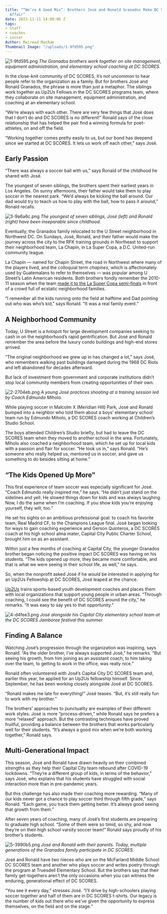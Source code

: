 ```yaml
---
title: "“We’re A Good Mix”: Brothers José and Ronald Granados Make DC SCORES a Family
  Affair"
date: 2022-11-11 14:09:00 Z
tags:
- staff
- coaches
- soccer
Author: Mairead MacRae
Thumbnail Image: "/uploads/1-9fd595.png"
---
```


![1-9fd595.png](/uploads/1-9fd595.png)
*The Granados brothers work together on site management, equipment administration, and elementary school coaching at DC SCORES.*

In the close-knit community of DC SCORES, it’s not uncommon to hear people refer to the organization as a family. But for brothers José and Ronald Granados, the phrase is more than just a metaphor. The siblings work together as Up2Us Fellows in the DC SCORES programs team, where they collaborate on site management, equipment administration, and coaching at an elementary school.

“We’re always with each other. There are very few things that José does that I don’t do and DC SCORES is no different!” Ronald says of the close relationship that has helped the pair find a winning formula for poet-athletes, on and off the field.

“Working together comes pretty easily to us, but our bond has deepend since we started at DC SCORES. It lets us work off each other,” says José.

## Early Passion

“There was always a soccer ball with us,” says Ronald of the childhood he shared with José.

The youngest of seven siblings, the brothers spent their earliest years in Los Angeles. On sunny afternoons, their father would take them to play soccer in the nearest park. “We’d always be kicking the ball around. Our dad would try to teach us how to play with the ball, how to pass it around,” Ronald recalls.

![3-9a6a6c.png](/uploads/3-9a6a6c.png)
*The youngest of seven siblings, José (left) and Ronald (right) have been inseparable since childhood.*

Eventually, the Granados family relocated to the U Street neighborhood in Northwest DC. On Sundays, José, Ronald, and their father would make the journey across the city to the RFK training grounds in Northeast to support their neighborhood team, La Chapín, in La Super Copa, a D.C. United-run community league.

La Chapín — named for Chapin Street, the road in Northwest where many of the players lived, and the colloquial term *chapínes*, which is affectionately used by Guatemalans to refer to themselves — was popular among U Street’s Latin American residents. Both brothers fondly remember the 2010-11 season when the team [made it to the La Super Copa semi-finals](https://www.dcunited.com/news/la-super-copa-vi-semifinals-set) in front of a crowd full of ecstatic neighborhood families.

“I remember all the kids running onto the field at halftime and Dad pointing out who was who’s kid,” says Ronald. “It was a real family event.”

## A Neighborhood Community

Today, U Street is a hotspot for large development companies seeking to cash in on the neighborhood’s rapid gentrification. But José and Ronald remember the area before the luxury condo buildings and high-end stores arrived.

“The original neighborhood we grew up in has changed a lot,” says José, who remembers walking past buildings damaged during the 1968 DC Riots and left abandoned for decades afterward.

But lack of investment from government and corporate institutions didn’t stop local community members from creating opportunities of their own.

![2-2704eb.png](/uploads/2-2704eb.png)
*A young José practices shooting at a training session led by Coach Edmundo Miholo.*

While playing soccer in Malcolm X (Meridian Hill) Park, José and Ronald bumped into a neighbor who told them about a boys’ elementary school team run by Edmundo Miholo, a DC SCORES coach working at Children’s Studio School.

The boys attended Children’s Studio briefly, but had to leave the DC SCORES team when they moved to another school in the area. Fortunately, Miholo also coached a neighborhood team, which he set up for local kids with a passion and flair for soccer. “He took us in,” says Ronald. “He’s someone who really helped us, mentored us in soccer, and gave us something to do besides sitting at home.”

## “The Kids Opened Up More”

This first experience of team soccer was especially significant for José. “Coach Edmundo really inspired me,” he says. “He didn’t just stand on the sidelines and yell. He slowed things down for kids and was always laughing. Now, I do the same when I’m coaching. If you show kids you’re enjoying yourself, they will, too.”

He set his sights on an ambitious professional goal: to coach his favorite team, Real Madrid CF, to the Champions League final. José began looking for ways to gain coaching experience and Gerson Quinteros, a DC SCORES coach at his high school alma mater, Capital City Public Charter School, brought him on as an assistant.

Within just a few months of coaching at Capital City, the younger Granados brother began noticing the positive impact DC SCORES was having on his students. “The kids opened up more, they became more comfortable, and that is what we were seeing in their school life, as well,” he says.

So, when the nonprofit asked José if he would be interested in applying for an Up2Us Fellowship at DC SCORES, José leaped at the chance.

[Up2Us](https://www.up2us.org/) trains sports-based youth development coaches and places them with local organizations that support young people in urban areas. “Through coaching, I could see the benefit of DC SCORES around the city,” he remarks. “It was easy to say yes to that opportunity.”

![4-d4fee3.png](/uploads/4-d4fee3.png)
*José alongside his Capital City elementary school team at the DC SCORES Jamboree festival this summer.*

## Finding A Balance

Watching José’s progression through the organization was inspiring, says Ronald. “As the older brother, I’ve always supported José,” he remarks. “But seeing his growth, from him joining as an assistant coach, to him taking over the team, to getting to work in the office, was really nice.”

Ronald often volunteered with José’s Capital City DC SCORES team and, earlier this year, he applied for an Up2Us fellowship himself. Since September, he has been working closely alongside José at DC SCORES.

“Ronald makes me late for everything!” José teases. “But, it’s still really fun to work with my brother.”

The brothers’ approaches to punctuality are examples of their different work styles. José is more “process-driven,” while Ronald says he prefers a more “relaxed” approach. But the contrasting techniques have proved fruitful, providing a balance between the brothers that works particularly well for their students. “It’s always a good mix when we’re both working together,” Ronald says.

## Multi-Generational Impact

This season, José and Ronald have drawn heavily on their combined strengths as they help their Capital City team rebound after COVID-19 lockdowns. “They’re a different group of kids, in terms of the behavior,” says José, who explains that his students have struggled with social interaction more than in pre-pandemic years.

But this challenge has also made their coaching more rewarding. “Many of our kids never got a chance to play soccer third through fifth grade,” says Ronald. “Each game, you track them getting better. It’s always good seeing that growth from them.”

After seven years of coaching, many of José’s first students are preparing to graduate high school. “Some of them were so timid, so shy, and now they’re on their high school varsity soccer team!” Ronald says proudly of his brother’s students.

![5-3990b5.png](/uploads/5-3990b5.png)
*José and Ronald with their parents. Today, multiple generations of the Granados family participate in DC SCORES.*

José and Ronald have two nieces who are on the McFarland Middle School DC SCORES team and another who plays soccer and writes poetry through the program at Truesdell Elementary School. But the brothers say that their family get-togethers aren’t the only occasions when you can witness the enduring, generational effect of DC SCORES.

“You see it every day,” stresses José. “I’ll drive by high-schoolers playing soccer together and half of them are in DC SCORES t-shirts. Our legacy is the number of kids out there who we’ve given the opportunity to express themselves, on the field and on the stage.”